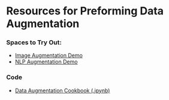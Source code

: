 # Resources for Preforming Data Augmentation

### Spaces to Try Out:

* [Image Augmentation Demo](https://huggingface.co/spaces/maximuspowers/img-aug-demo)
* [NLP Augmentation Demo](https://huggingface.co/spaces/maximuspowers/text-aug-demo)

### Code

* [Data Augmentation Cookbook (.ipynb)](./DataAugmentationLecture)
